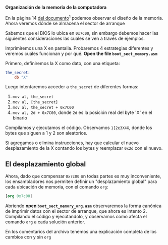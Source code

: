 **Organización de la memoria de la computadora**

En la página 14 [del documento](
http://www.cs.bham.ac.uk/~exr/lectures/opsys/10_11/lectures/os-dev.pdf)<sup>1</sup>
podemos observar el diseño de la memoria.
Ahora veremos dónde se almacena el sector de arranque

Sabemos que el BIOS lo ubica en `0x7C00`, sin embargo debemos hacer las siguientes consideraciones las cuales se ven a través de ejemplos.

Imprimiremos una X en pantalla. Probaremos 4 estrategias diferentes y veremos cuáles funcionan y por qué.
**Open the file `boot_sect_memory.asm`**

Primero, definiremos la X como dato, con una etiqueta:
```nasm
the_secret:
    db "X"
```

Luego intentaremos acceder a `the_secret` de diferentes formas:

1. `mov al, the_secret`
2. `mov al, [the_secret]`
3. `mov al, the_secret + 0x7C00`
4. `mov al, 2d + 0x7C00`, donde `2d` es la posición real del byte 'X' en el binario

Compilamos y ejecutamos el código. Observamos `1[2¢3X4X`, donde los bytes que siguen a 1 y 2 son aleatorios.

Si agregamos o elimina instrucciones, hay que calcular el nuevo desplazamiento de la X contando los bytes y reemplazar `0x2d` con el nuevo.


El desplazamiento global
-----------------

Ahora, dado que compensar `0x7c00` en todas partes es muy inconveniente, los ensambladores nos permiten definir un "desplazamiento global" para cada ubicación de memoria, con el comando `org`:

```nasm
[org 0x7c00]
```

Abriendo **open `boot_sect_memory_org.asm`** observaremos la forma canónica de imprimir datos con el sector de arranque, que ahora es intento 2. Compilando el código y ejecútandolo, y observamos como afecta el comando `org` a cada solución anterior.

En los comentarios del archivo tenemos una explicación completa de los cambios con y sin `org`

